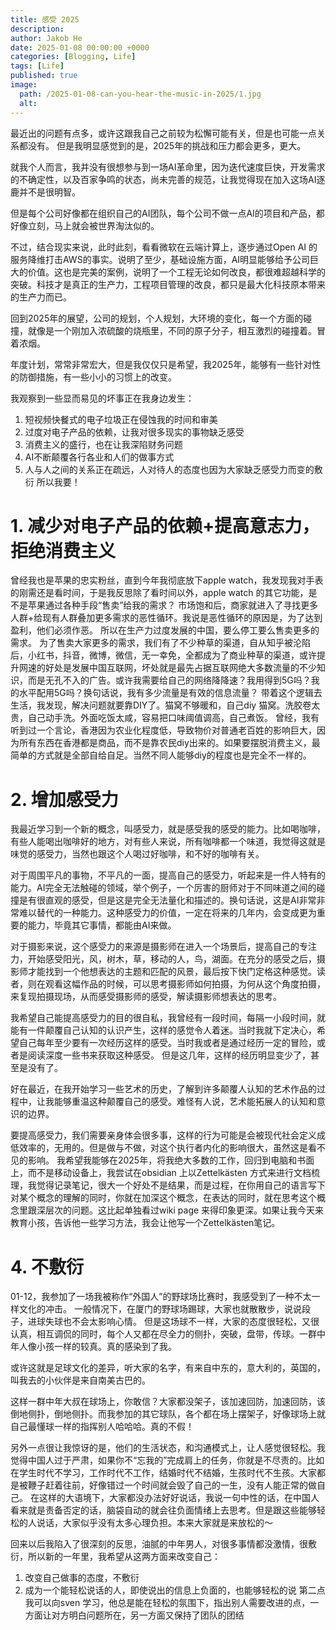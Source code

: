 ```yaml
---
title: 感受 2025
description: 
author: Jakob He
date: 2025-01-08 00:00:00 +0000
categories: [Blogging, Life]
tags: [Life]
published: true
image:
  path: /2025-01-08-can-you-hear-the-music-in-2025/1.jpg
  alt: 
---
```


最近出的问题有点多，或许这跟我自己之前较为松懈可能有关，但是也可能一点关系都没有。
但是我明显感觉到的是，2025年的挑战和压力都会更多，更大。

就我个人而言，我并没有很想参与到一场AI革命里，因为迭代速度巨快，开发需求的不确定性，以及百家争鸣的状态，尚未完善的规范，让我觉得现在加入这场AI逐鹿并不是很明智。

但是每个公司好像都在组织自己的AI团队，每个公司不做一点AI的项目和产品，都好像立刻，马上就会被世界淘汰似的。

不过，结合现实来说，此时此刻，看看微软在云端计算上，逐步通过Open AI 的服务降维打击AWS的事实。说明了至少，基础设施方面，AI明显能够给予公司巨大的价值。这也是完美的案例，说明了一个工程无论如何改良，都很难超越科学的突破。科技才是真正的生产力，工程项目管理的改良，都只是最大化科技原本带来的生产力而已。

回到2025年的展望，公司的规划，个人规划，大环境的变化，每一个方面的碰撞，就像是一个刚加入浓硫酸的烧瓶里，不同的原子分子，相互激烈的碰撞着。冒着浓烟。

年度计划，常常非常宏大，但是我仅仅只是希望，我2025年，能够有一些针对性的防御措施，有一些小小的习惯上的改变。

我观察到一些显而易见的坏事正在我身边发生：
1. 短视频快餐式的电子垃圾正在侵蚀我的时间和审美
2. 过度对电子产品的依赖，让我对很多现实的事物缺乏感受
3. 消费主义的盛行，也在让我深陷财务问题
4. AI不断颠覆各行各业和人们的做事方式
5. 人与人之间的关系正在疏远，人对待人的态度也因为大家缺乏感受力而变的敷衍
所以我要！

# 1. 减少对电子产品的依赖+提高意志力，拒绝消费主义
曾经我也是苹果的忠实粉丝，直到今年我彻底放下apple watch，我发现我对手表的刚需还是看时间，于是我反思除了看时间以外，apple watch 的其它功能，是不是苹果通过各种手段“售卖”给我的需求？
市场饱和后，商家就进入了寻找更多人群+给现有人群叠加更多需求的恶性循环。我说是恶性循环的原因是，为了达到盈利，他们必须作恶。
所以在生产力过度发展的中国，要么停工要么售卖更多的需求。
为了售卖大家更多的需求，我们有了不少种草的渠道，自从知乎被沦陷后，小红书，抖音，微博，微信，无一幸免，全都成为了商业种草的渠道，或许提升网速的好处是发展中国互联网，坏处就是最先占据互联网绝大多数流量的不少知识，而是无孔不入的广告。或许我需要给自己的网络降降速？我用得到5G吗？我的水平配用5G吗？换句话说，我有多少流量是有效的信息流量？
带着这个逻辑去生活，我发现，解决问题就要靠DIY了。猫窝不够暖和，自己diy 猫窝。洗胶卷太贵，自己动手洗。外面吃饭太咸，容易把口味阈值调高，自己煮饭。
曾经，我有听到过一个言论，香港因为农业化程度低，导致物价对普通老百姓的影响巨大，因为所有东西在香港都是商品，而不是靠农民diy出来的。如果要摆脱消费主义，最简单的方式就是全部自给自足。当然不同人能够diy的程度也是完全不一样的。

# 2. 增加感受力
我最近学习到一个新的概念，叫感受力，就是感受我的感受的能力。比如喝咖啡，有些人能喝出咖啡好的地方，对有些人来说，所有咖啡都一个味道，我觉得这就是味觉的感受力，当然也跟这个人喝过好咖啡，和不好的咖啡有关。

对于周围平凡的事物，不平凡的一面，提高自己的感受力，听起来是一件人特有的能力。AI完全无法触碰的领域，举个例子，一个厉害的厨师对于不同味道之间的碰撞是有很直观的感受，但是这是完全无法量化和描述的。换句话说，这是AI非常非常难以替代的一种能力。这种感受力的价值，一定在将来的几年内，会变成更为重要的能力，毕竟其它事情，都能由AI来做。

对于摄影来说，这个感受力的来源是摄影师在进入一个场景后，提高自己的专注力，开始感受阳光，风，树木，草，移动的人，鸟，湖面。在充分的感受之后，摄影师才能找到一个他想表达的主题和匹配的风景，最后按下快门定格这种感觉。读者，则在观看这幅作品的时候，可以思考摄影师如何拍摄，为何从这个角度拍摄，来复现拍摄现场，从而感受摄影师的感受，解读摄影师想表达的思考。

我希望自己能提高感受力的目的很自私，我曾经有一段时间，每隔一小段时间，就能有一件颠覆自己认知的认识产生，这样的感觉令人着迷。当时我就下定决心，希望自己每年至少要有一次经历这样的感受。当时我或者是通过经历一定的冒险，或者是阅读深度一些书来获取这种感受。 但是这几年，这样的经历明显变少了，甚至是没有了。

好在最近，在我开始学习一些艺术的历史，了解到许多颠覆人认知的艺术作品的过程中，让我能够重温这种颠覆自己的感受。难怪有人说，艺术能拓展人的认知和意识的边界。

要提高感受力，我们需要亲身体会很多事，这样的行为可能是会被现代社会定义成低效率的，无用的。但是做与不做，对这个执行者内化的影响很大，虽然这是看不见的影响。
我希望我能够在2025年，将我绝大多数的工作，回归到电脑和书面上，而不是移动设备上，我尝试在obsidian 上以Zettelkästen 方式来进行文档梳理，我觉得记录笔记，很大一个好处不是结果，而是过程，在你用自己的语言写下对某个概念的理解的同时，你就在加深这个概念，在表达的同时，就在思考这个概念里跟深层次的问题。这比起单独看过wiki page 来得印象更深。如果让我今天来教育小孩，告诉他一些学习方法，我会让他写一个Zettelkästen笔记。

# 4. 不敷衍
01-12，我参加了一场我被称作“外国人”的野球场比赛时，我感受到了一种不太一样文化的冲击。
一般情况下，在厦门的野球场踢球，大家也就散散步，说说段子，进球失球也不会太影响心情。
但是这场球不一样，大家的态度很轻松，又很认真，相互调侃的同时，每个人又都在尽全力的侧扑，突破，盘带，传球。一群中年人像小孩一样的较真。真的感染到了我。

或许这就是足球文化的差异，听大家的名字，有来自中东的，意大利的，英国的，叫我去的小伙伴是来自南美古巴的。

这样一群中年大叔在球场上，你敢信？大家都没架子，该加速回防，加速回防，该倒地侧扑，倒地侧扑。而我参加的其它球队，各个都在场上摆架子，好像球场上就自己最懂球一样的指挥别人哈哈哈。真的不假！

另外一点很让我惊讶的是，他们的生活状态，和沟通模式上，让人感觉很轻松。我觉得中国人过于严肃，如果你不“忘我的”完成肩上的任务，你就是不尽责的。比如在学生时代不学习，工作时代不工作，结婚时代不结婚，生孩时代不生孩。大家都是被鞭子赶着往前，好像错过一个时间就会毁了自己的一生，没有人能正常的做自己。
在这样的大语境下，大家都没办法好好说话，我说一句中性的话，在中国人看来就是责备否定的话，脑袋自动的就会往负面情绪上去思考。但是跟这些能够轻松的人说话，大家似乎没有太多心理负担。本来大家就是来放松的～

回来以后我陷入了很深刻的反思，油腻的中年男人，对很多事情都没激情，很敷衍，所以新的一年里，我希望从这两方面来改变自己：
1. 改变自己做事的态度，不敷衍
2. 成为一个能轻松说话的人，即使说出的信息上负面的，也能够轻松的说
第二点我可以向sven 学习，他总是能在轻松的氛围下，指出别人需要改进的点，一方面让对方明白问题所在，另一方面又保持了团队的团结

